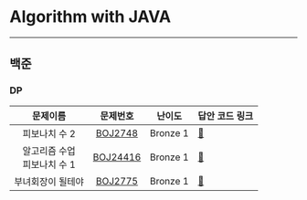 # Algorithm with JAVA

------

## 백준
### DP
|         문제이름         |                       문제번호                        |   난이도    | 답안 코드 링크                                                                                                     |
|:--------------------:|:-------------------------------------------------:|:--------:|:-------------------------------------------------------------------------------------------------------------|
|       피보나치 수 2       |  [BOJ2748](https://www.acmicpc.net/problem/2748)  | Bronze 1 | [🔗](https://github.com/HyunMok-Chung/algorithm-with-java/blob/main/src/main/java/boj/dp/basic/BOJ2748.java) |
| 알고리즘 수업<br/>피보나치 수 1 | [BOJ24416](https://www.acmicpc.net/problem/24416) | Bronze 1 | [🔗](https://github.com/HyunMok-Chung/algorithm-with-java/blob/main/src/main/java/boj/dp/basic/BOJ2775.java) |
|      부녀회장이 될테야       |  [BOJ2775](https://www.acmicpc.net/problem/2775)  | Bronze 1 | [🔗](https://github.com/HyunMok-Chung/algorithm-with-java/blob/main/src/main/java/boj/dp/basic/BOJ2775.java) |


